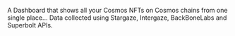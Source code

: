 A Dashboard that shows all your Cosmos NFTs on Cosmos chains from one single place...
Data collected using Stargaze, Intergaze, BackBoneLabs and Superbolt APIs.
